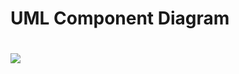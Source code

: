 <H1> UML Component Diagram<H1/>
<img src="https://github.com/Berkancelik/hrms/blob/master/hrms/Untitled%20Workspace.png"></a>
